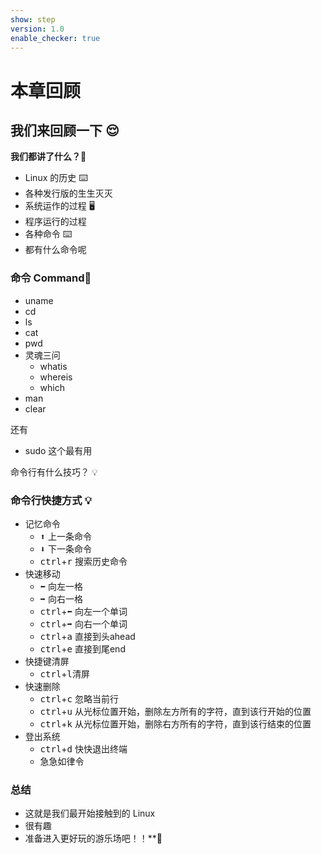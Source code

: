 ```yaml
---
show: step
version: 1.0
enable_checker: true
---
```


# 本章回顾

## 我们来回顾一下 😌

**我们都讲了什么？**🤔

- Linux 的历史 ⌨️
- 各种发行版的生生灭灭
- 系统运作的过程 🖥
- 程序运行的过程
- 各种命令 ⌨️
- 都有什么命令呢

### 命令 Command🧐

- uname
- cd
- ls
- cat
- pwd
- 灵魂三问
  - whatis
  - whereis
  - which
- man
- clear

还有
- sudo 这个最有用

命令行有什么技巧？ 💡
### 命令行快捷方式 💡

- 记忆命令
  - <kbd>⬆️</kbd> 上一条命令
  - <kbd>⬇️️</kbd> 下一条命令
  - <kbd>ctrl</kbd>+<kbd>r</kbd> 搜索历史命令
- 快速移动
  - <kbd>⬅️</kbd> 向左一格
  - <kbd>➡️️</kbd> 向右一格
  - <kbd>ctrl</kbd>+<kbd>⬅️</kbd> 向左一个单词
  - <kbd>ctrl</kbd>+<kbd>➡</kbd> 向右一个单词
  - <kbd>ctrl</kbd>+<kbd>a</kbd> 直接到头ahead
  - <kbd>ctrl</kbd>+<kbd>e</kbd> 直接到尾end
- 快捷键清屏
  - <kbd>ctrl</kbd>+<kbd>l</kbd>清屏
- 快速删除
  - <kbd>ctrl</kbd>+<kbd>c</kbd> 忽略当前行
  - <kbd>ctrl</kbd>+<kbd>u</kbd> 从光标位置开始，删除左方所有的字符，直到该行开始的位置
  - <kbd>ctrl</kbd>+<kbd>k</kbd> 从光标位置开始，删除右方所有的字符，直到该行结束的位置
- 登出系统
  - <kbd>ctrl</kbd>+<kbd>d</kbd> 快快退出终端
  - 急急如律令

### 总结

- 这就是我们最开始接触到的 Linux
- 很有趣
- 准备进入更好玩的游乐场吧！！**🎡
